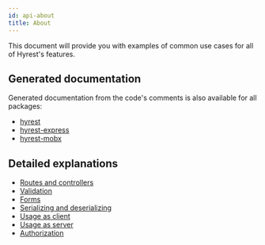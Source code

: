 ```yaml
---
id: api-about
title: About
---
```


This document will provide you with examples of common use cases for all of Hyrest's features.

## Generated documentation

Generated documentation from the code's comments is also available for all packages:

- [hyrest](https://prior99.gitlab.io/hyrest/api/hyrest/)
- [hyrest-express](https://prior99.gitlab.io/hyrest/api/hyrest-express/)
- [hyrest-mobx](https://prior99.gitlab.io/hyrest/api/hyrest-mobx/)

## Detailed explanations

- [Routes and controllers](api-routes-controllers.md)
- [Validation](api-validation.md)
- [Forms](api-forms.md)
- [Serializing and deserializing](api-serialize.md)
- [Usage as client](api-client.md)
- [Usage as server](api-server.md)
- [Authorization](api-authorization.md)

